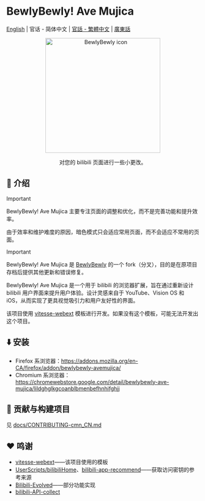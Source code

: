 # BewlyBewly! Ave Mujica

[English](README.md) | 官话 - 简体中文 | [官話 - 繁體中文](README-cmn_TW.md) | [廣東話](README-jyut.md)

<p align="center" style="margin-bottom: 0px !important;">
<img width="300" alt="BewlyBewly icon" src="https://cdn.jsdelivr.net/gh/BewlyBewly/Imgs/logos/bewlybewly-vtuber-logo.png"><br/>
</p>

<p align="center">对您的 bilibili 页面进行一些小更改。</p>

<!-- ![min1](https://github.com/hakadao/BewlyBewly/assets/33394391/951f9e2a-d0e1-452c-83a9-dc6d85c4d441)
![min2](https://github.com/hakadao/BewlyBewly/assets/33394391/3e75dd20-f60b-4645-b434-23a24c72959c) -->

## 👋 介绍

> [!IMPORTANT]
> BewlyBewly! Ave Mujica 主要专注页面的调整和优化，而不是完善功能和提升效率。
>
> 由于效率和维护难度的原因，暗色模式只会适应常用页面，而不会适应不常用的页面。

> [!IMPORTANT]
> BewlyBewly! Ave Mujica 是 [BewlyBewly](https://github.com/BewlyBewly/BewlyBewly) 的一个 fork（分叉），目的是在原项目存档后提供其他更新和错误修复。

BewlyBewly! Ave Mujica 是一个用于 bilibili 的浏览器扩展，旨在通过重新设计 bilibili 用户界面来提升用户体验。设计灵感来自于 YouTube、Vision OS 和 iOS，从而实现了更具视觉吸引力和用户友好性的界面。

该项目使用 [vitesse-webext](https://github.com/antfu/vitesse-webext) 模板进行开发。如果没有这个模板，可能无法开发出这个项目。

## ⬇️ 安装

- Firefox 系浏览器：https://addons.mozilla.org/en-CA/firefox/addon/bewlybewly-avemujica/
- Chromium 系浏览器：https://chromewebstore.google.com/detail/bewlybewly-ave-mujica/lildghglkgcoanblbmenbefhnhifghjj

## 🤝 贡献与构建项目

见 [docs/CONTRIBUTING-cmn_CN.md](https://github.com/VentusUta/BewlyBewly-AveMujica/blob/main/docs/CONTRIBUTING-cmn_CN.md)

## ❤️ 鸣谢

- [vitesse-webext](https://github.com/antfu/vitesse-webext)——该项目使用的模板
- [UserScripts/bilibiliHome](https://github.com/indefined/UserScripts/tree/master/bilibiliHome)、[bilibili-app-recommend](https://github.com/magicdawn/bilibili-app-recommend)——获取访问密钥的参考来源
- [Bilibili-Evolved](https://github.com/the1812/Bilibili-Evolved)——部分功能实现
- [bilibili-API-collect](https://github.com/SocialSisterYi/bilibili-API-collect)
